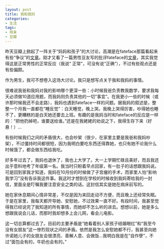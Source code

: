 ```yaml
---
layout: post
title: 我和我妈
categories:
- 生活
tags:
- 母亲
- 豆瓣
---
```



昨天豆瓣上掀起了一阵关于“妈妈和孩子”的大讨论，高潮是在fateface那篇看起来有些“争议”的[文章](http://www.douban.com/note/189871570/ "身为人母 By fateface")。刚才又看了一篇男性豆友写的批评fateface的[文章](http://www.douban.com/note/189959645/ "我看fateface这样的母亲 By harechan")，其实我觉得这是正常男性的正常反应（我说“ 正常”，可没有说“正确”），不过有些观点还是有些偏颇。

作为男生，我可不想卷入这场大讨论。我只是想写点关于我和我妈的事情。
     
很难说我爸和我妈对我的影响哪个更深一些：小时候我爸负责教我数学，要求我每天必须做10道应用题，而我妈则负责其他的一切“事宜”。在我更小一些的时候（或许那时候我还不会走路），我妈也遇到fateface一样的问题。据我妈的叙述是，整整一个月我一直都在“睡反觉”：白天睡觉，晚上哭。我晚上哭得厉害，吵得她也睡不了，更糟糕的是白天她还要去上班。有趣的是我妈当时和fateface的反应是一样的：“把他扔掉吧，谁要送给谁。”还是在我姥姥的劝说之下，我得生存下来（好悬！）...
     
有些时候我们之间的矛盾很大，也会吵架（很少，在家里主要是我爸和我妈吵架），不过僵持时间都很短，因为我明白要吃东西还得靠她，也只有她不论我什么时候饿了，都会做东西给我吃。
     
好多年过去了，我妈也退休了，我也上大学了。大一上学期忙碌且美好，而且我还出乎意料地考了年级第一名。我当时只盼着早点回家，有一肚子的话想跟我妈说。可是回到家我才知道，我妈在10月份的时候做了子宫瘤的手术，而家里人怕“影响我学习”没有告诉我这件事。我这时才想到在学校的时候收到我妈寄给我的一封信，里面全是叮嘱我要注意安全之类的话。这封信其实是她在病床前写的。
     
她在家休息期间心情非常差，不仅是因为来回走动不方便，而且晚上还经常失眠。于是在家里，我每天都开导她、安慰她，不过效果一直不好。有段时间，我甚至觉得我已经说完了我知道的所有事情，而她却不怎么听的进去。想想以前，她是多么想跟我说会儿话，而那时我却想多上会儿网，看会儿电影。
     
这一切总算都过去了。目前的主要矛盾是“她看着别人家孩子结婚眼红”和“我至今没有女朋友”这一惨烈现状之间的矛盾。依然是我怎么安慰她都不行，我甚至向她许诺她儿子的女朋友会很漂亮、善解人意、会做饭...我明白我是在“自作孽”，不过“面包会有的，牛奶也会有的。”
